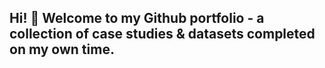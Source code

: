 ## Hi! 👋 Welcome to my Github portfolio - a collection of case studies & datasets completed on my own time.
